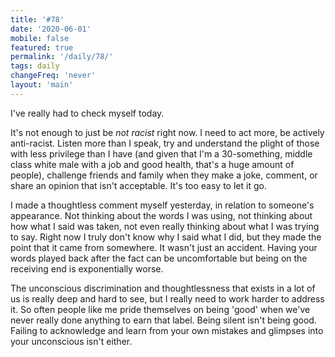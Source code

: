 ```yaml
---
title: '#78'
date: '2020-06-01'
mobile: false
featured: true
permalink: '/daily/78/'
tags: daily
changeFreq: 'never'
layout: 'main'
---
```


I've really had to check myself today.

It's not enough to just be _not racist_ right now. I need to act more, be actively anti-racist. Listen more than I speak, try and understand the plight of those with less privilege than I have (and given that I'm a 30-something, middle class white male with a job and good health, that's a huge amount of people), challenge friends and family when they make a joke, comment, or share an opinion that isn't acceptable. It's too easy to let it go.

I made a thoughtless comment myself yesterday, in relation to someone's appearance. Not thinking about the words I was using, not thinking about how what I said was taken, not even really thinking about what I was trying to say. Right now I truly don't know why I said what I did, but they made the point that it came from somewhere. It wasn't just an accident. Having your words played back after the fact can be uncomfortable but being on the receiving end is exponentially worse.

The unconscious discrimination and thoughtlessness that exists in a lot of us is really deep and hard to see, but I really need to work harder to address it. So often people like me pride themselves on being 'good' when we've never really done anything to earn that label. Being silent isn't being good. Failing to acknowledge and learn from your own mistakes and glimpses into your unconscious isn't either.

